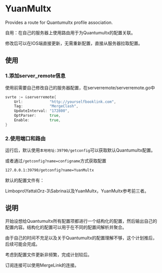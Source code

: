 # YuanMultx
Provides a route for Quantumultx profile association.

自用：在自己的服务器上使用路由用于为Quantumultx的配置关联。

修改后可以在IOS端直接更新，无需重新配置，直接从服务器拉取配置。

## 使用

### 1.添加server_remote信息


使用前需要自己修改自己的服务器配置，在serverremote/serverremote.go中

```go
svrte := &serverremote{
    Url:            "http://yourselfbooklink.com",
    Tag:            "MergeClash",
    UpdateInterval: "172800",
    OptParser:      true,
    Enable:         true,
}
```

### 2.使用端口和路由

运行后，默认使用`本地地址:39790/getconfig`可以获取默认Quantumultx配置。

或者通过`/getconfig?name=configname`方式获取配置

```txt
127.0.0.1:39790/getconfig?name=YuanMultx
```

默认的配置文件有：

Limbopro\Yatta\Orz-3\Sabrina以及YuanMultx，YuanMultx参考前三者。

## 说明

开始设想给Quantumultx所有配置项都进行一个结构化的配置，然后输出自己的配置内容。结构化的配置可以用于在不同的配置间解析并聚合。

由于自己的时间不充足以及关于Quantumultx的配置理解不够，这个计划推后，后续可能会完成。

考虑到配置文件更新非频繁，完成计划较后。

订阅连接可以使用MergeLink的连接。


